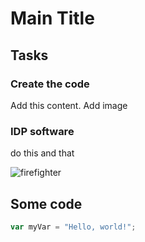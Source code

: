 # Main Title

## Tasks
### Create the code
Add this content.
Add image
### IDP software
do this 
and that

![firefighter](https://octodex.github.com/images/Sentrytocat_octodex.jpg)


## Some code
``` javascript
var myVar = "Hello, world!";
```
